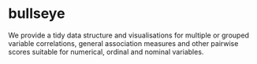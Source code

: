 # bullseye
 We provide a tidy data structure and visualisations for multiple or grouped  variable correlations,  general association measures and other pairwise scores  suitable for numerical, ordinal and nominal variables.
